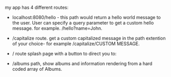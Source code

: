 my app has 4 different routes:

- localhost:8080/hello - this path would return a hello world message to the user. User can specify a query parameter to get a custom hello message. for example. /hello?name=John.

- /capitalize route. get a custom capitalized message in the path extention of your choice- for example /capitalize/CUSTOM MESSAGE.

- / route splash page with a button to direct you to:

- /albums path, show albums and information rendering from a hard coded array of Albums.